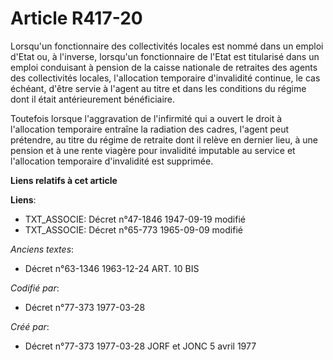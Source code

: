 # Article R417-20

Lorsqu'un fonctionnaire des collectivités locales est nommé dans un emploi d'Etat ou, à l'inverse, lorsqu'un fonctionnaire de
l'Etat est titularisé dans un emploi conduisant à pension de la caisse nationale de retraites des agents des collectivités
locales, l'allocation temporaire d'invalidité continue, le cas échéant, d'être servie à l'agent au titre et dans les
conditions du régime dont il était antérieurement bénéficiaire.

Toutefois lorsque l'aggravation de l'infirmité qui a ouvert le droit à l'allocation temporaire entraîne la radiation des
cadres, l'agent peut prétendre, au titre du régime de retraite dont il relève en dernier lieu, à une pension et à une rente
viagère pour invalidité imputable au service et l'allocation temporaire d'invalidité est supprimée.

**Liens relatifs à cet article**

**Liens**:

  - TXT_ASSOCIE: Décret n°47-1846 1947-09-19 modifié
  - TXT_ASSOCIE: Décret n°65-773 1965-09-09 modifié

_Anciens textes_:

  - Décret n°63-1346 1963-12-24 ART. 10 BIS

_Codifié par_:

  - Décret n°77-373 1977-03-28

_Créé par_:

  - Décret n°77-373 1977-03-28 JORF et JONC 5 avril 1977
